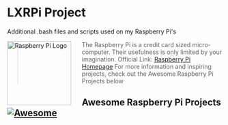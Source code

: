 # LXRPi Project
Additional .bash files and scripts used on my Raspberry Pi's

<a href="https://www.raspberrypi.org"><img src="https://www.raspberrypi.org/wp-content/uploads/2012/03/raspberry-pi-logo.png" alt="Raspberry Pi Logo" align="left" style="margin-right: 25px" height=150></a>

> The Raspberry Pi is a credit card sized micro-computer. Their usefulness is only limited by your imagination. Official Link: [Raspberry Pi Homepage](https://raspberrypi.org)
> For more information and inspiring projects, check out the Awesome Raspberry Pi Projects below

## Awesome Raspberry Pi Projects [![Awesome](https://cdn.rawgit.com/sindresorhus/awesome/d7305f38d29fed78fa85652e3a63e154dd8e8829/media/badge.svg)](https://github.com/thibmaek/awesome-raspberry-pi)
